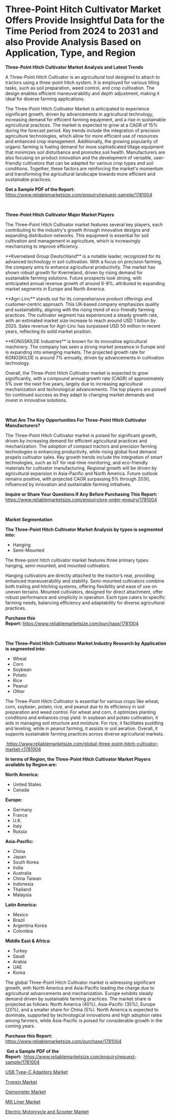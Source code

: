 <p><h1>Three-Point Hitch Cultivator Market Offers Provide Insightful Data for the Time Period from 2024 to 2031 and also Provide Analysis Based on Application, Type, and Region</h1></p><p><strong>Three-Point Hitch Cultivator Market Analysis and Latest Trends</strong></p>
<p><p>A Three-Point Hitch Cultivator is an agricultural tool designed to attach to tractors using a three-point hitch system. It is employed for various tilling tasks, such as soil preparation, weed control, and crop cultivation. The design enables efficient maneuverability and depth adjustment, making it ideal for diverse farming applications.</p><p>The Three-Point Hitch Cultivator Market is anticipated to experience significant growth, driven by advancements in agricultural technology, increasing demand for efficient farming equipment, and a rise in sustainable agricultural practices. The market is expected to grow at a CAGR of 15% during the forecast period. Key trends include the integration of precision agriculture technologies, which allow for more efficient use of resources and enhanced crop management. Additionally, the growing popularity of organic farming is fueling demand for more sophisticated tillage equipment that minimizes soil disturbance and promotes soil health. Manufacturers are also focusing on product innovation and the development of versatile, user-friendly cultivators that can be adapted for various crop types and soil conditions. Together, these factors are reinforcing the market's momentum and transforming the agricultural landscape towards more efficient and sustainable practices.</p></p>
<p><strong>Get a Sample PDF of the Report:&nbsp;</strong> <a href="https://www.reliablemarketsize.com/enquiry/request-sample/1781004?utm_campaign=1879&utm_medium=2&utm_source=Github&utm_content=ia&utm_term=18122024&utm_id=three-point-hitch-cultivator">https://www.reliablemarketsize.com/enquiry/request-sample/1781004</a></p>
<p>&nbsp;</p>
<p><strong>Three-Point Hitch Cultivator Major Market Players</strong></p>
<p><p>The Three-Point Hitch Cultivator market features several key players, each contributing to the industry's growth through innovative designs and expanding distribution networks. This equipment is essential for soil cultivation and management in agriculture, which is increasingly mechanizing to improve efficiency.</p><p>**Kverneland Group Deutschland** is a notable leader, recognized for its advanced technology in soil cultivation. With a focus on precision farming, the company aims to enhance agricultural productivity. The market has shown robust growth for Kverneland, driven by rising demand for sustainable farming solutions. Future prospects look strong, with anticipated annual revenue growth of around 6-8%, attributed to expanding market segments in Europe and North America.</p><p>**Agri-Linc** stands out for its comprehensive product offerings and customer-centric approach. This UK-based company emphasizes quality and sustainability, aligning with the rising trend of eco-friendly farming practices. The cultivator segment has experienced a steady growth rate, with an estimated market size increase to reach around USD 1 billion by 2025. Sales revenue for Agri-Linc has surpassed USD 50 million in recent years, reflecting its solid market position.</p><p>**KONGSKILDE Industries** is known for its innovative agricultural machinery. The company has seen a strong market presence in Europe and is expanding into emerging markets. The projected growth rate for KONGSKILDE is around 7% annually, driven by advancements in cultivation technology. </p><p>Overall, the Three-Point Hitch Cultivator market is expected to grow significantly, with a compound annual growth rate (CAGR) of approximately 5% over the next five years, largely due to increasing agricultural mechanization and technological advancements. The top players are poised for continued success as they adapt to changing market demands and invest in innovative solutions.</p></p>
<p>&nbsp;</p>
<p><strong>What Are The Key Opportunities For Three-Point Hitch Cultivator Manufacturers?</strong></p>
<p><p>The Three-Point Hitch Cultivator market is poised for significant growth, driven by increasing demand for efficient agricultural practices and mechanization. The adoption of compact tractors and precision farming technologies is enhancing productivity, while rising global food demand propels cultivator sales. Key growth trends include the integration of smart technologies, such as IoT for real-time monitoring, and eco-friendly materials for cultivator manufacturing. Regional growth will be driven by agricultural expansion in Asia-Pacific and North America. Future outlook remains positive, with projected CAGR surpassing 5% through 2030, influenced by innovation and sustainable farming initiatives.</p></p>
<p><strong>Inquire or Share Your Questions If Any Before Purchasing This Report:</strong> <a href="https://www.reliablemarketsize.com/enquiry/pre-order-enquiry/1781004?utm_campaign=1879&utm_medium=2&utm_source=Github&utm_content=ia&utm_term=18122024&utm_id=three-point-hitch-cultivator">https://www.reliablemarketsize.com/enquiry/pre-order-enquiry/1781004</a></p>
<p>&nbsp;</p>
<p><strong>Market Segmentation</strong></p>
<p><strong>The Three-Point Hitch Cultivator Market Analysis by types is segmented into:</strong></p>
<p><ul><li>Hanging</li><li>Semi-Mounted</li></ul></p>
<p><p>The three-point hitch cultivator market features three primary types: hanging, semi-mounted, and mounted cultivators. </p><p>Hanging cultivators are directly attached to the tractor’s rear, providing enhanced maneuverability and stability. Semi-mounted cultivators combine both trailing and hitching systems, offering flexibility and ease of use on uneven terrains. Mounted cultivators, designed for direct attachment, offer robust performance and simplicity in operation. Each type caters to specific farming needs, balancing efficiency and adaptability for diverse agricultural practices.</p></p>
<p><strong>Purchase this Report:&nbsp;</strong><a href="https://www.reliablemarketsize.com/purchase/1781004?utm_campaign=1879&utm_medium=2&utm_source=Github&utm_content=ia&utm_term=18122024&utm_id=three-point-hitch-cultivator">https://www.reliablemarketsize.com/purchase/1781004</a></p>
<p>&nbsp;</p>
<p><strong>The Three-Point Hitch Cultivator Market Industry Research by Application is segmented into:</strong></p>
<p><ul><li>Wheat</li><li>Corn</li><li>Soybean</li><li>Potato</li><li>Rice</li><li>Peanut</li><li>Other</li></ul></p>
<p><p>The Three-Point Hitch Cultivator is essential for various crops like wheat, corn, soybean, potato, rice, and peanut due to its efficiency in soil preparation and weed control. For wheat and corn, it optimizes planting conditions and enhances crop yield. In soybean and potato cultivation, it aids in managing soil structure and moisture. For rice, it facilitates puddling and leveling, while in peanut farming, it assists in soil aeration. Overall, it supports sustainable farming practices across diverse agricultural markets.</p></p>
<p><a href="https://www.reliablemarketsize.com/global-three-point-hitch-cultivator-market-r1781004?utm_campaign=1879&utm_medium=2&utm_source=Github&utm_content=ia&utm_term=18122024&utm_id=three-point-hitch-cultivator">&nbsp;https://www.reliablemarketsize.com/global-three-point-hitch-cultivator-market-r1781004</a></p>
<p><strong>In terms of Region, the Three-Point Hitch Cultivator Market Players available by Region are:</strong></p>
<p>
    <p> <strong> North America: </strong>
        <ul>
            <li>United States</li>
            <li>Canada</li>
        </ul>
        </p> 
    <p> <strong> Europe: </strong>
        <ul>
            <li>Germany</li>
            <li>France</li>
            <li>U.K.</li>
            <li>Italy</li>
            <li>Russia</li>
        </ul>
        </p> 
    <p> <strong> Asia-Pacific: </strong>
        <ul>
            <li>China</li>
            <li>Japan</li>
            <li>South Korea</li>
            <li>India</li>
            <li>Australia</li>
            <li>China Taiwan</li>
            <li>Indonesia</li>
            <li>Thailand</li>
            <li>Malaysia</li>
        </ul>
        </p> 
    <p> <strong> Latin America: </strong>
        <ul>
            <li>Mexico</li>
            <li>Brazil</li>
            <li>Argentina Korea</li>
            <li>Colombia</li>
        </ul>
        </p> 
    <p> <strong> Middle East & Africa: </strong>
        <ul>
            <li>Turkey</li>
            <li>Saudi</li>
            <li>Arabia</li>
            <li>UAE</li>
            <li>Korea</li>
        </ul>
    </p>
    </p>
<p><p>The global Three-Point Hitch Cultivator market is witnessing significant growth, with North America and Asia-Pacific leading the charge due to agricultural advancements and mechanization. Europe exhibits steady demand driven by sustainable farming practices. The market share is projected as follows: North America (40%), Asia-Pacific (35%), Europe (20%), and a smaller share for China (5%). North America is expected to dominate, supported by technological innovations and high adoption rates among farmers, while Asia-Pacific is poised for considerable growth in the coming years.</p></p>
<p><strong>Purchase this Report: </strong><a href="https://www.reliablemarketsize.com/purchase/1781004?utm_campaign=1879&utm_medium=2&utm_source=Github&utm_content=ia&utm_term=18122024&utm_id=three-point-hitch-cultivator">https://www.reliablemarketsize.com/purchase/1781004</a></p>
<p>&nbsp;<strong>Get a Sample PDF of the Report:&nbsp;&nbsp;</strong><a href="https://www.reliablemarketsize.com/enquiry/request-sample/1781004?utm_campaign=1879&utm_medium=2&utm_source=Github&utm_content=ia&utm_term=18122024&utm_id=three-point-hitch-cultivator">https://www.reliablemarketsize.com/enquiry/request-sample/1781004</a></p>
<p><strong></strong></p>
<p><p><a href="https://github.com/FassouRP/Market-Research-Report-List-6/blob/main/usb-type-c-adapters-market.md?utm_campaign=1879&utm_medium=2&utm_source=Github&utm_content=ia&utm_term=18122024&utm_id=three-point-hitch-cultivator">USB Type-C Adapters Market</a></p><p><a href="https://www.linkedin.com/pulse/global-trypsin-market-report-2024-2031-size-share-growth-trends-z52oe?utm_campaign=1879&utm_medium=2&utm_source=Github&utm_content=ia&utm_term=18122024&utm_id=three-point-hitch-cultivator">Trypsin Market</a></p><p><a href="https://www.linkedin.com/pulse/osmometer-market-dynamics-future-growth-prediction-cagr-48-y5bfe?utm_campaign=1879&utm_medium=2&utm_source=Github&utm_content=ia&utm_term=18122024&utm_id=three-point-hitch-cultivator">Osmometer Market</a></p><p><a href="https://www.linkedin.com/pulse/mill-liner-market-size-growth-industry-analysis-segmentation-imbpe?utm_campaign=1879&utm_medium=2&utm_source=Github&utm_content=ia&utm_term=18122024&utm_id=three-point-hitch-cultivator">Mill Liner Market</a></p><p><a href="https://www.linkedin.com/pulse/electric-motorcycle-scooter-market-trend-indicates-rapid-growth-fnmre?utm_campaign=1879&utm_medium=2&utm_source=Github&utm_content=ia&utm_term=18122024&utm_id=three-point-hitch-cultivator">Electric Motorcycle and Scooter Market</a></p></p>